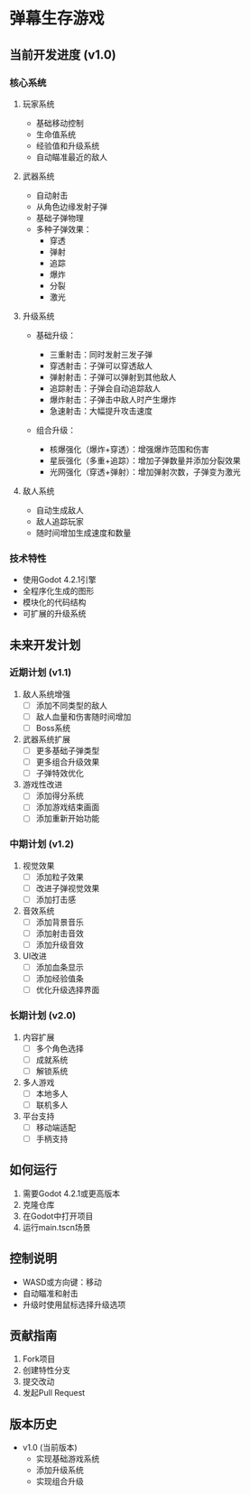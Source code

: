 # 弹幕生存游戏

## 当前开发进度 (v1.0)

### 核心系统
1. 玩家系统
   - 基础移动控制
   - 生命值系统
   - 经验值和升级系统
   - 自动瞄准最近的敌人

2. 武器系统
   - 自动射击
   - 从角色边缘发射子弹
   - 基础子弹物理
   - 多种子弹效果：
     * 穿透
     * 弹射
     * 追踪
     * 爆炸
     * 分裂
     * 激光

3. 升级系统
   - 基础升级：
     * 三重射击：同时发射三发子弹
     * 穿透射击：子弹可以穿透敌人
     * 弹射射击：子弹可以弹射到其他敌人
     * 追踪射击：子弹会自动追踪敌人
     * 爆炸射击：子弹击中敌人时产生爆炸
     * 急速射击：大幅提升攻击速度

   - 组合升级：
     * 核爆强化（爆炸+穿透）：增强爆炸范围和伤害
     * 星辰强化（多重+追踪）：增加子弹数量并添加分裂效果
     * 光网强化（穿透+弹射）：增加弹射次数，子弹变为激光

4. 敌人系统
   - 自动生成敌人
   - 敌人追踪玩家
   - 随时间增加生成速度和数量

### 技术特性
- 使用Godot 4.2.1引擎
- 全程序化生成的图形
- 模块化的代码结构
- 可扩展的升级系统

## 未来开发计划

### 近期计划 (v1.1)
1. 敌人系统增强
   - [ ] 添加不同类型的敌人
   - [ ] 敌人血量和伤害随时间增加
   - [ ] Boss系统

2. 武器系统扩展
   - [ ] 更多基础子弹类型
   - [ ] 更多组合升级效果
   - [ ] 子弹特效优化

3. 游戏性改进
   - [ ] 添加得分系统
   - [ ] 添加游戏结束画面
   - [ ] 添加重新开始功能

### 中期计划 (v1.2)
1. 视觉效果
   - [ ] 添加粒子效果
   - [ ] 改进子弹视觉效果
   - [ ] 添加打击感

2. 音效系统
   - [ ] 添加背景音乐
   - [ ] 添加射击音效
   - [ ] 添加升级音效

3. UI改进
   - [ ] 添加血条显示
   - [ ] 添加经验值条
   - [ ] 优化升级选择界面

### 长期计划 (v2.0)
1. 内容扩展
   - [ ] 多个角色选择
   - [ ] 成就系统
   - [ ] 解锁系统

2. 多人游戏
   - [ ] 本地多人
   - [ ] 联机多人

3. 平台支持
   - [ ] 移动端适配
   - [ ] 手柄支持

## 如何运行
1. 需要Godot 4.2.1或更高版本
2. 克隆仓库
3. 在Godot中打开项目
4. 运行main.tscn场景

## 控制说明
- WASD或方向键：移动
- 自动瞄准和射击
- 升级时使用鼠标选择升级选项

## 贡献指南
1. Fork项目
2. 创建特性分支
3. 提交改动
4. 发起Pull Request

## 版本历史
- v1.0 (当前版本)
  * 实现基础游戏系统
  * 添加升级系统
  * 实现组合升级 